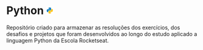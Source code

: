 # Python <img width="20" height="20" src="./assets/icon-python.svg" />

Repositório criado para armazenar as resoluções dos exercícios, dos desafios e projetos que foram desenvolvidos ao longo do estudo aplicado a linguagem Python da Escola Rocketseat.

&nbsp;
